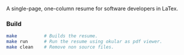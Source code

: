 A single-page, one-column resume for software developers in LaTex.

### Build

```sh
make          # Builds the resume. 
make run      # Run the resume using okular as pdf viewer.
make clean    # Remove non source files.
```

